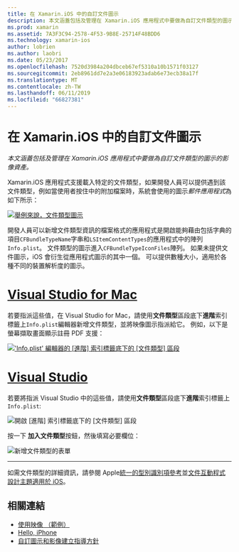 ```yaml
---
title: 在 Xamarin.iOS 中的自訂文件圖示
description: 本文涵蓋包括及管理在 Xamarin.iOS 應用程式中要做為自訂文件類型的圖示的影像資產。
ms.prod: xamarin
ms.assetid: 7A3F3C94-2578-4F53-9B8E-25714F48BDD6
ms.technology: xamarin-ios
author: lobrien
ms.author: laobri
ms.date: 05/23/2017
ms.openlocfilehash: 7520d3984a204dbceb67ef5310a10b1571f03127
ms.sourcegitcommit: 2eb8961dd7e2a3e06183923adab6e73ecb38a17f
ms.translationtype: MT
ms.contentlocale: zh-TW
ms.lasthandoff: 06/11/2019
ms.locfileid: "66827381"
---
```

# <a name="custom-document-icons-in-xamarinios"></a>在 Xamarin.iOS 中的自訂文件圖示

_本文涵蓋包括及管理在 Xamarin.iOS 應用程式中要做為自訂文件類型的圖示的影像資產。_

Xamarin.iOS 應用程式支援載入特定的文件類型，如果開發人員可以提供遇到該文件類型，例如當使用者按住中的附加檔案時，系統會使用的圖示*郵件應用程式*為如下所示：

 [![](custom-document-types-images/17.png "舉例來說，文件類型圖示")](custom-document-types-images/17.png#lightbox)

開發人員可以新增文件類型資訊的檔案格式的應用程式是開啟能夠藉由包括字典的項目`CFBundleTypeName`字串和`LSItemContentTypes`的應用程式中的陣列`Info.plist`。 文件類型的圖示進入`CFBundleTypeIconFiles`陣列。 如果未提供文件圖示，iOS 會衍生從應用程式圖示的其中一個。
可以提供數種大小，適用於各種不同的裝置解析度的圖示。 

# <a name="visual-studio-for-mactabmacos"></a>[Visual Studio for Mac](#tab/macos)

若要指派這些值，在 Visual Studio for Mac，請使用**文件類型**區段底下**進階**索引標籤上`Info.plist`編輯器新增文件類型，並將映像圖示指派給它。 例如，以下是螢幕擷取畫面顯示註冊 PDF 支援：

 [![](custom-document-types-images/18.png "'Info.plist' 編輯器的 [進階] 索引標籤底下的 [文件類型] 區段")](custom-document-types-images/18.png#lightbox)
 
# <a name="visual-studiotabwindows"></a>[Visual Studio](#tab/windows)

若要將指派 Visual Studio 中的這些值，請使用**文件類型**區段底下**進階**索引標籤上`Info.plist`:

 ![](custom-document-types-images/doc01w.png "開啟 [進階] 索引標籤底下的 [文件類型] 區段")

按一下 **加入文件類型**按鈕，然後填寫必要欄位：

![](custom-document-types-images/doc02w.png "新增文件類型的表單")

-----


如需文件類型的詳細資訊，請參閱 Apple[統一的型別識別項參考](https://developer.apple.com/library/ios/#documentation/Miscellaneous/Reference/UTIRef/Articles/System-DeclaredUniformTypeIdentifiers.html)並[文件互動程式設計主題適用於 iOS](https://developer.apple.com/library/ios/#documentation/FileManagement/Conceptual/DocumentInteraction_TopicsForIOS/Introduction/Introduction.html)。


## <a name="related-links"></a>相關連結

- [使用映像 （範例）](https://developer.xamarin.com/samples/monotouch/WorkingWithImages/)
- [Hello, iPhone](~/ios/get-started/hello-ios/index.md)
- [自訂圖示和影像建立指導方針](https://developer.apple.com/library/ios/#documentation/UserExperience/Conceptual/MobileHIG/IconsImages/IconsImages.html)
